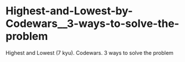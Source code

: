# Highest-and-Lowest-by-Codewars__3-ways-to-solve-the-problem
Highest and Lowest (7 kyu). Codewars. 3 ways to solve the problem
